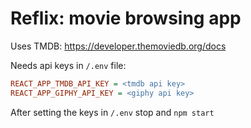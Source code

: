 # Reflix: movie browsing app

Uses TMDB:
https://developer.themoviedb.org/docs

Needs api keys in `/.env` file:

```ini
REACT_APP_TMDB_API_KEY = <tmdb api key>
REACT_APP_GIPHY_API_KEY = <giphy api key>
```

After setting the keys in  `/.env` stop and  `npm start` 